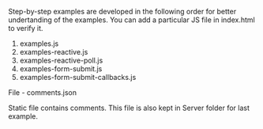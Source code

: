 Step-by-step examples are developed in the following order for better undertanding of the examples. You can add a particular JS file in index.html to verify it.

1. examples.js
2. examples-reactive.js
3. examples-reactive-poll.js
4. examples-form-submit.js
5. examples-form-submit-callbacks.js

File - comments.json

Static file contains comments. This file is also kept in Server folder for last example.
